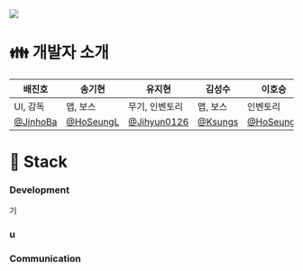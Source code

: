<img src="https://capsule-render.vercel.app/api?type=waving&color=BDBDC8&height=150&section=header&text=PangeaOdessey" />

# 👪 개발자 소개
|**배진호**|**송기현**|**유지현**|**김성수**|**이호승**|
|-------|---------|----------|---------|----------|
|UI, 감독|맵, 보스|무기, 인벤토리|맵, 보스|인벤토리|
|[@JinhoBa](https://github.com/JinhoBa)|[@HoSeungL](https://github.com/Songgihyeon)|[@Jihyun0126](https://github.com/Jihyun0126)|[@Ksungs](https://github.com/Ksungs)|[@HoSeungL](https://github.com/HoSeungL)|

# 📐 Stack
### Development
기
### u

### Communication
